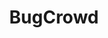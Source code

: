 ---
title: BugCrowd
description: Bugcrowd teams with elite security researchers to reduce risk & improve security ROI through our bug bounty, pen testing, & vulnerability disclosure programs.
url: https://www.bugcrowd.com/
image:
    # url: '/assets/images/cafe.png'
    # alt: 'Cafe'
tags: ['bugbounty']
pubDate: 2023-11-08
draft: false
---